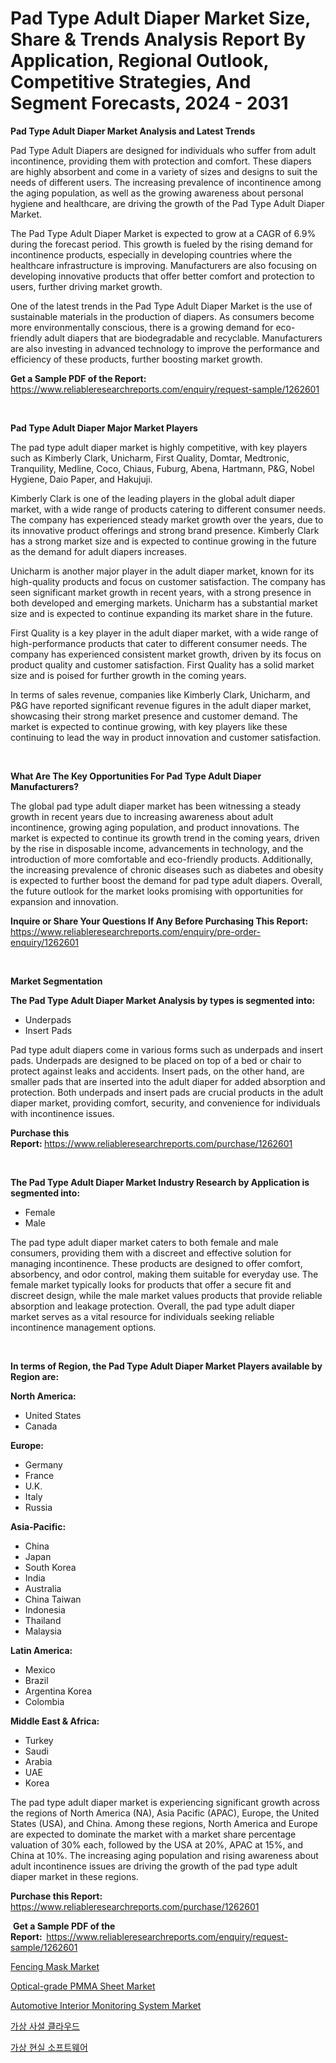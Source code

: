 <p><h1>Pad Type Adult Diaper Market Size, Share & Trends Analysis Report By Application, Regional Outlook, Competitive Strategies, And Segment Forecasts, 2024 - 2031</h1></p><p><strong>Pad Type Adult Diaper Market Analysis and Latest Trends</strong></p>
<p><p>Pad Type Adult Diapers are designed for individuals who suffer from adult incontinence, providing them with protection and comfort. These diapers are highly absorbent and come in a variety of sizes and designs to suit the needs of different users. The increasing prevalence of incontinence among the aging population, as well as the growing awareness about personal hygiene and healthcare, are driving the growth of the Pad Type Adult Diaper Market.</p><p>The Pad Type Adult Diaper Market is expected to grow at a CAGR of 6.9% during the forecast period. This growth is fueled by the rising demand for incontinence products, especially in developing countries where the healthcare infrastructure is improving. Manufacturers are also focusing on developing innovative products that offer better comfort and protection to users, further driving market growth.</p><p>One of the latest trends in the Pad Type Adult Diaper Market is the use of sustainable materials in the production of diapers. As consumers become more environmentally conscious, there is a growing demand for eco-friendly adult diapers that are biodegradable and recyclable. Manufacturers are also investing in advanced technology to improve the performance and efficiency of these products, further boosting market growth.</p></p>
<p><strong>Get a Sample PDF of the Report:&nbsp;</strong> <a href="https://www.reliableresearchreports.com/enquiry/request-sample/1262601">https://www.reliableresearchreports.com/enquiry/request-sample/1262601</a></p>
<p>&nbsp;</p>
<p><strong>Pad Type Adult Diaper Major Market Players</strong></p>
<p><p>The pad type adult diaper market is highly competitive, with key players such as Kimberly Clark, Unicharm, First Quality, Domtar, Medtronic, Tranquility, Medline, Coco, Chiaus, Fuburg, Abena, Hartmann, P&G, Nobel Hygiene, Daio Paper, and Hakujuji. </p><p>Kimberly Clark is one of the leading players in the global adult diaper market, with a wide range of products catering to different consumer needs. The company has experienced steady market growth over the years, due to its innovative product offerings and strong brand presence. Kimberly Clark has a strong market size and is expected to continue growing in the future as the demand for adult diapers increases.</p><p>Unicharm is another major player in the adult diaper market, known for its high-quality products and focus on customer satisfaction. The company has seen significant market growth in recent years, with a strong presence in both developed and emerging markets. Unicharm has a substantial market size and is expected to continue expanding its market share in the future.</p><p>First Quality is a key player in the adult diaper market, with a wide range of high-performance products that cater to different consumer needs. The company has experienced consistent market growth, driven by its focus on product quality and customer satisfaction. First Quality has a solid market size and is poised for further growth in the coming years.</p><p>In terms of sales revenue, companies like Kimberly Clark, Unicharm, and P&G have reported significant revenue figures in the adult diaper market, showcasing their strong market presence and customer demand. The market is expected to continue growing, with key players like these continuing to lead the way in product innovation and customer satisfaction.</p></p>
<p>&nbsp;</p>
<p><strong>What Are The Key Opportunities For Pad Type Adult Diaper Manufacturers?</strong></p>
<p><p>The global pad type adult diaper market has been witnessing a steady growth in recent years due to increasing awareness about adult incontinence, growing aging population, and product innovations. The market is expected to continue its growth trend in the coming years, driven by the rise in disposable income, advancements in technology, and the introduction of more comfortable and eco-friendly products. Additionally, the increasing prevalence of chronic diseases such as diabetes and obesity is expected to further boost the demand for pad type adult diapers. Overall, the future outlook for the market looks promising with opportunities for expansion and innovation.</p></p>
<p><strong>Inquire or Share Your Questions If Any Before Purchasing This Report:</strong> <a href="https://www.reliableresearchreports.com/enquiry/pre-order-enquiry/1262601">https://www.reliableresearchreports.com/enquiry/pre-order-enquiry/1262601</a></p>
<p>&nbsp;</p>
<p><strong>Market Segmentation</strong></p>
<p><strong>The Pad Type Adult Diaper Market Analysis by types is segmented into:</strong></p>
<p><ul><li>Underpads</li><li>Insert Pads</li></ul></p>
<p><p>Pad type adult diapers come in various forms such as underpads and insert pads. Underpads are designed to be placed on top of a bed or chair to protect against leaks and accidents. Insert pads, on the other hand, are smaller pads that are inserted into the adult diaper for added absorption and protection. Both underpads and insert pads are crucial products in the adult diaper market, providing comfort, security, and convenience for individuals with incontinence issues.</p></p>
<p><strong>Purchase this Report:&nbsp;</strong><a href="https://www.reliableresearchreports.com/purchase/1262601">https://www.reliableresearchreports.com/purchase/1262601</a></p>
<p>&nbsp;</p>
<p><strong>The Pad Type Adult Diaper Market Industry Research by Application is segmented into:</strong></p>
<p><ul><li>Female</li><li>Male</li></ul></p>
<p><p>The pad type adult diaper market caters to both female and male consumers, providing them with a discreet and effective solution for managing incontinence. These products are designed to offer comfort, absorbency, and odor control, making them suitable for everyday use. The female market typically looks for products that offer a secure fit and discreet design, while the male market values products that provide reliable absorption and leakage protection. Overall, the pad type adult diaper market serves as a vital resource for individuals seeking reliable incontinence management options.</p></p>
<p>&nbsp;</p>
<p><strong>In terms of Region, the Pad Type Adult Diaper Market Players available by Region are:</strong></p>
<p>
    <p> <strong> North America: </strong>
        <ul>
            <li>United States</li>
            <li>Canada</li>
        </ul>
        </p> 
    <p> <strong> Europe: </strong>
        <ul>
            <li>Germany</li>
            <li>France</li>
            <li>U.K.</li>
            <li>Italy</li>
            <li>Russia</li>
        </ul>
        </p> 
    <p> <strong> Asia-Pacific: </strong>
        <ul>
            <li>China</li>
            <li>Japan</li>
            <li>South Korea</li>
            <li>India</li>
            <li>Australia</li>
            <li>China Taiwan</li>
            <li>Indonesia</li>
            <li>Thailand</li>
            <li>Malaysia</li>
        </ul>
        </p> 
    <p> <strong> Latin America: </strong>
        <ul>
            <li>Mexico</li>
            <li>Brazil</li>
            <li>Argentina Korea</li>
            <li>Colombia</li>
        </ul>
        </p> 
    <p> <strong> Middle East & Africa: </strong>
        <ul>
            <li>Turkey</li>
            <li>Saudi</li>
            <li>Arabia</li>
            <li>UAE</li>
            <li>Korea</li>
        </ul>
    </p>
    </p>
<p><p>The pad type adult diaper market is experiencing significant growth across the regions of North America (NA), Asia Pacific (APAC), Europe, the United States (USA), and China. Among these regions, North America and Europe are expected to dominate the market with a market share percentage valuation of 30% each, followed by the USA at 20%, APAC at 15%, and China at 10%. The increasing aging population and rising awareness about adult incontinence issues are driving the growth of the pad type adult diaper market in these regions.</p></p>
<p><strong>Purchase this Report: </strong><a href="https://www.reliableresearchreports.com/purchase/1262601">https://www.reliableresearchreports.com/purchase/1262601</a></p>
<p>&nbsp;<strong>Get a Sample PDF of the Report:&nbsp;&nbsp;</strong><a href="https://www.reliableresearchreports.com/enquiry/request-sample/1262601">https://www.reliableresearchreports.com/enquiry/request-sample/1262601</a></p>
<p><strong></strong></p>
<p><p><a href="https://github.com/beatblasta/Market-Research-Report-List-2/blob/main/fencing-mask-market.md">Fencing Mask Market</a></p><p><a href="https://issuu.com/reportprime-2/docs/optical-grade-pmma-sheet-market-size-2030.pptx">Optical-grade PMMA Sheet Market</a></p><p><a href="https://issuu.com/reportprime-2/docs/automotive-interior-monitoring-system-market-size-">Automotive Interior Monitoring System Market</a></p><p><a href="https://github.com/sougarounis/Market-Research-Report-List-3/blob/main/86692906011.md">가상 사설 클라우드</a></p><p><a href="https://github.com/JackieFauhey9089475/Market-Research-Report-List-1/blob/main/85885096010.md">가상 현실 소프트웨어</a></p></p>